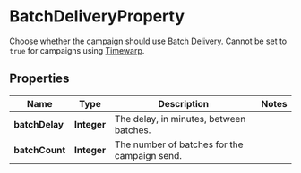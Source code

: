 

# BatchDeliveryProperty

Choose whether the campaign should use [Batch Delivery](https://mailchimp.com/help/schedule-batch-delivery/). Cannot be set to `true` for campaigns using [Timewarp](https://mailchimp.com/help/use-timewarp/).

## Properties

| Name | Type | Description | Notes |
|------------ | ------------- | ------------- | -------------|
|**batchDelay** | **Integer** | The delay, in minutes, between batches. |  |
|**batchCount** | **Integer** | The number of batches for the campaign send. |  |




